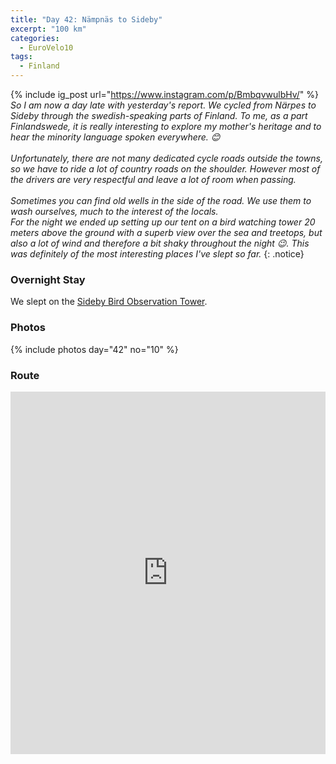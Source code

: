 ```yaml
---
title: "Day 42: Nämpnäs to Sideby"
excerpt: "100 km"
categories:
  - EuroVelo10
tags:
  - Finland
---
```

{% include ig_post url="https://www.instagram.com/p/BmbqvwulbHv/" %}
_So I am now a day late with yesterday's report. We cycled from Närpes to Sideby through the swedish-speaking parts of Finland. To me, as a part Finlandswede, it is really interesting to explore my mother's heritage and to hear the minority language spoken everywhere. 😊
<br><br>
Unfortunately, there are not many dedicated cycle roads outside the towns, so we have to ride a lot of country roads on the shoulder. However most of the drivers are very respectful and leave a lot of room when passing.
<br><br>
Sometimes you can find old wells in the side of the road. We use them to wash ourselves, much to the interest of the locals.<br>
For the night we ended up setting up our tent on a bird watching tower 20 meters above the ground with a superb view over the sea and treetops, but also a lot of wind and therefore a bit shaky throughout the night 😉. This was definitely of the most interesting places I've slept so far._
{: .notice}

### Overnight Stay

We slept on the [Sideby Bird Observation Tower](https://www.openstreetmap.org/node/3527024101).

### Photos

{% include photos day="42" no="10" %}

### Route

<iframe src="https://www.komoot.de/tour/42279707/embed?profile=1" width="100%" height="580" frameborder="0" scrolling="no"></iframe>
